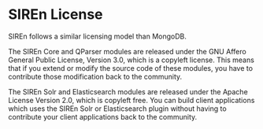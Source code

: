 # SIREn License

SIREn follows a similar licensing model than MongoDB.

The SIREn Core and QParser modules are released under the GNU Affero General Public License, Version 3.0, which is
a copyleft license. This means that if you extend or modify the source code of these modules, you have to contribute 
those modification back to the community. 

The SIREn Solr and Elasticsearch modules are released under the Apache License Version 2.0, which is copyleft free. You
can build client applications which uses the SIREn Solr or Elasticsearch plugin without having to contribute your 
client applications back to the community.